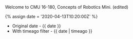 ---
---

Welcome to CMU 16-180, Concepts of Robotics Mini. (edited)

{% assign date = '2020-04-13T10:20:00Z' %}

- Original date - {{ date }}
- With timeago filter - {{ date | timeago }}
